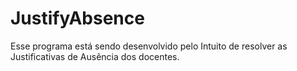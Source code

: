 # JustifyAbsence
Esse programa está sendo desenvolvido pelo Intuito de resolver as Justificativas de Ausência dos docentes.

